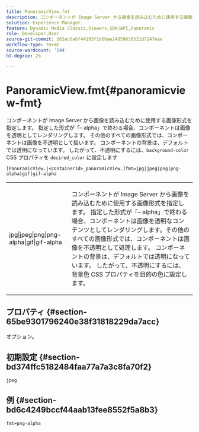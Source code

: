 ```yaml
---
title: PanoramicView.fmt
description: コンポーネントが Image Server から画像を読み込むために使用する画像形式を指定します。
solution: Experience Manager
feature: Dynamic Media Classic,Viewers,SDK/API,Panoramic
role: Developer,User
source-git-commit: 163ac6a6f44193f1b66ae24059630521d7247eae
workflow-type: tm+mt
source-wordcount: '144'
ht-degree: 2%

---
```


# PanoramicView.fmt{#panoramicview-fmt}

コンポーネントが Image Server から画像を読み込むために使用する画像形式を指定します。 指定した形式が「– alpha」で終わる場合、コンポーネントは画像を透明としてレンダリングします。 その他のすべての画像形式では、コンポーネントは画像を不透明として扱います。 コンポーネントの背景は、デフォルトでは透明になっています。 したがって、不透明にするには、`background-color` CSS プロパティを `desired_color` に設定します

`[PanoramicView.|<containerId>_panoramicView.]fmt=jpg|jpeg|png|png-alpha|gif|gif-alpha`

<table id="table_AE7AAFA9B4374E31B51D06511EB96401"> 
 <tbody> 
  <tr> 
   <td colname="col1"> <p> <span class="codeph"> jpg|jpeg|png|png-alpha|gif|gif-alpha </span> </p> </td> 
   <td colname="col2"> <p> コンポーネントが Image Server から画像を読み込むために使用する画像形式を指定します。 指定した形式が「– alpha」で終わる場合、コンポーネントは画像を透明なコンテンツとしてレンダリングします。その他のすべての画像形式では、コンポーネントは画像を不透明として処理します。 コンポーネントの背景は、デフォルトでは透明になっています。 したがって、不透明にするには、背景色 CSS プロパティを目的の色に設定します。 </p> </td> 
  </tr> 
 </tbody> 
</table>

## プロパティ {#section-65be9301796240e38f31818229da7acc}

オプション。

## 初期設定 {#section-bd374ffc5182484faa77a7a3c8fa70f2}

`jpeg`

## 例 {#section-bd6c4249bccf44aab13fee8552f5a8b3}

`fmt=png-alpha`

